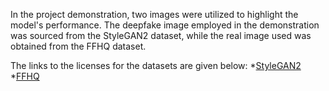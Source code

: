 In the project demonstration, two images were utilized to highlight the model's performance. The deepfake image employed in the demonstration was sourced from the StyleGAN2 dataset, while the real image used was obtained from the FFHQ dataset.

The links to the licenses for the datasets are given below:
*[StyleGAN2](https://github.com/NVlabs/stylegan2/blob/master/LICENSE.txt)
*[FFHQ](https://github.com/NVlabs/ffhq-dataset/blob/master/LICENSE.txt)
